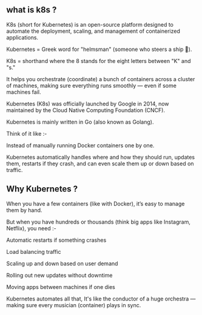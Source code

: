 ## what is k8s ?

K8s (short for Kubernetes) is an open-source platform designed to automate the deployment, scaling, and management of containerized applications.

Kubernetes = Greek word for "helmsman" (someone who steers a ship 🚢).

K8s = shorthand where the 8 stands for the eight letters between "K" and "s."

It helps you orchestrate (coordinate) a bunch of containers across a cluster of machines, making sure everything runs smoothly — even if some machines fail.

Kubernetes (K8s) was officially launched by Google in 2014, now maintained by the Cloud Native Computing Foundation (CNCF).

Kubernetes is mainly written in Go (also known as Golang).

Think of it like :-

Instead of manually running Docker containers one by one.

Kubernetes automatically handles where and how they should run, updates them, restarts if they crash, and can even scale them up or down based on traffic.

## Why Kubernetes ?

When you have a few containers (like with Docker), it’s easy to manage them by hand.

But when you have hundreds or thousands (think big apps like Instagram, Netflix), you need :-

Automatic restarts if something crashes

Load balancing traffic

Scaling up and down based on user demand

Rolling out new updates without downtime

Moving apps between machines if one dies

Kubernetes automates all that, It's like the conductor of a huge orchestra — making sure every musician (container) plays in sync.
